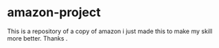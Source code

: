 # amazon-project
This is a repository of a copy of amazon i just made this to make my skill more better.
Thanks .
